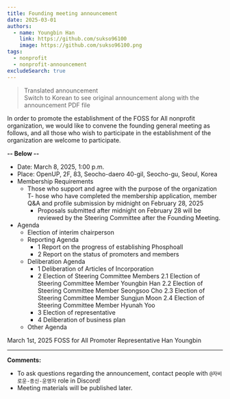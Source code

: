 ```yaml
---
title: Founding meeting announcement
date: 2025-03-01
authors:
  - name: Youngbin Han
    link: https://github.com/sukso96100
    image: https://github.com/sukso96100.png
tags:
  - nonprofit
  - nonprofit-announcement
excludeSearch: true
---
```


>    Translated announcement   
>    Switch to Korean to see original announcement along with the announcement PDF file

In order to promote the establishment of the FOSS for All nonprofit organization, we would like to convene the founding general meeting as follows, and all those who wish to participate in the establishment of the organization are welcome to participate.
<!--more-->

**-- Below --**

- Date: March 8, 2025, 1:00 p.m.
- Place: OpenUP, 2F, 83, Seocho-daero 40-gil, Seocho-gu, Seoul, Korea
- Membership Requirements
    - Those who support and agree with the purpose of the organization
    T- hose who have completed the membership application, member Q&A and profile submission by midnight on February 28, 2025
        - Proposals submitted after midnight on February 28 will be reviewed by the Steering Committee after the Founding Meeting.
- Agenda
    - Election of interim chairperson
    - Reporting Agenda
        - 1 Report on the progress of establishing Phosphoall
        - 2 Report on the status of promoters and members
    - Deliberation Agenda
        - 1 Deliberation of Articles of Incorporation
        - 2 Election of Steering Committee Members
            2.1 Election of Steering Committee Member Youngbin Han
            2.2 Election of Steering Committee Member Seongsoo Cho
            2.3 Election of Steering Committee Member Sungjun Moon
            2.4 Election of Steering Committee Member Hyunah Yoo
        - 3 Election of representative
        - 4 Deliberation of business plan
    - Other Agenda

March 1st, 2025 FOSS for All Promoter Representative Han Youngbin

---

**Comments:**
- To ask questions regarding the announcement, contact people with `@자비로운-종신-운영자` role in Discord!
- Meeting materials will be published later.
